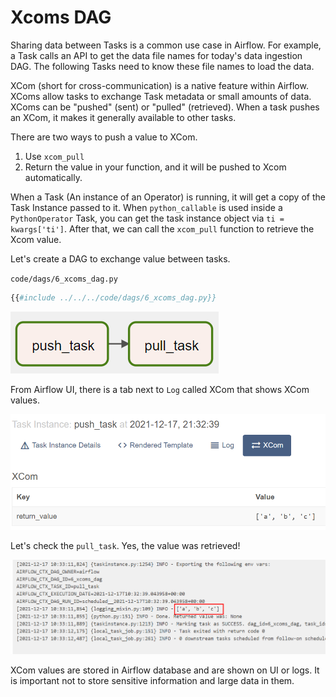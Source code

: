 # Xcoms DAG

Sharing data between Tasks is a common use case in Airflow. For example, a Task calls an API to get the data file names for today's data ingestion DAG. The following Tasks need to know these file names to load the data.

XCom (short for cross-communication) is a native feature within Airflow. XComs allow tasks to exchange Task metadata or small amounts of data. XComs can be "pushed" (sent) or "pulled" (retrieved). When a task pushes an XCom, it makes it generally available to other tasks.

There are two ways to push a value to XCom.
1. Use `xcom_pull` 
2. Return the value in your function, and it will be pushed to Xcom automatically. 

When a Task (An instance of an Operator) is running, it will get a copy of the Task Instance passed to it. When `python_callable` is used inside a `PythonOperator` Task, you can get the task instance object via `ti = kwargs['ti']`. After that, we can call the `xcom_pull` function to retrieve the Xcom value.

Let's create a DAG to exchange value between tasks.

`code/dags/6_xcoms_dag.py`
```python
{{#include ../../../code/dags/6_xcoms_dag.py}}
```

![xcoms dag](airflow-xcoms-dag.png)

From Airflow UI, there is a tab next to `Log` called XCom that shows XCom values.

![xcoms push](airflow-xcoms-push.png)

Let's check the `pull_task`. Yes, the value was retrieved!

![xcoms pull](airflow-xcoms-pull.png)

XCom values are stored in Airflow database and are shown on UI or logs. It is important not to store sensitive information and large data in them.
